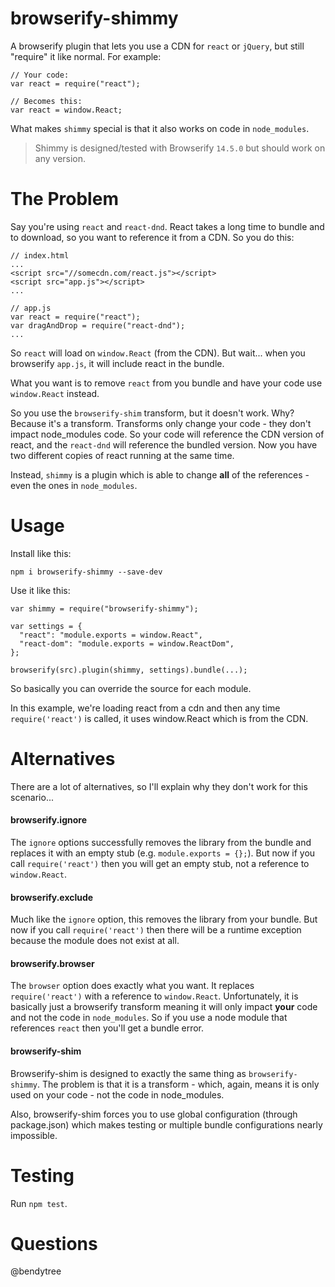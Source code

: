 # browserify-shimmy

A browserify plugin that lets you use a CDN for `react` or `jQuery`, but still "require"
it like normal. For example:

    // Your code:
    var react = require("react");

    // Becomes this:
    var react = window.React;

What makes `shimmy` special is that it also works on code in `node_modules`.

> Shimmy is designed/tested with Browserify `14.5.0` but should work on any version.

# The Problem

Say you're using `react` and `react-dnd`.  React takes a long time to bundle and to download,
so you want to reference it from a CDN. So you do this:

    // index.html
    ...
    <script src="//somecdn.com/react.js"></script>
    <script src="app.js"></script>
    ...

    // app.js
    var react = require("react");
    var dragAndDrop = require("react-dnd");
    ...

So `react` will load on `window.React` (from the CDN). But wait... when you browserify
`app.js`, it will include react in the bundle.

What you want is to remove `react` from you bundle and have your code use `window.React` instead.

So you use the `browserify-shim` transform, but it doesn't work. Why? Because it's a transform.
Transforms only change your code - they don't impact node_modules code. So your code will
reference the CDN version of react, and the `react-dnd` will reference the bundled version.
Now you have two different copies of react running at the same time.

Instead, `shimmy` is a plugin which is able to change **all** of the references - even
the ones in `node_modules`.


# Usage

Install like this:

    npm i browserify-shimmy --save-dev

Use it like this:

    var shimmy = require("browserify-shimmy");

    var settings = {
      "react": "module.exports = window.React",
      "react-dom": "module.exports = window.ReactDom",
    };

    browserify(src).plugin(shimmy, settings).bundle(...);

So basically you can override the source for each module.

In this example, we're loading react from a cdn and then
any time `require('react')` is called, it uses window.React
which is from the CDN.


# Alternatives

There are a lot of alternatives, so I'll explain why they don't work for this scenario...

#### browserify.ignore

The `ignore` options successfully removes the library from the bundle and replaces
it with an empty stub (e.g. `module.exports = {};`). But now if you call `require('react')`
then you will get an empty stub, not a reference to `window.React`.

#### browserify.exclude

Much like the `ignore` option, this removes the library from your bundle. But now if you
call `require('react')` then there will be a runtime exception because the module does
not exist at all.

#### browserify.browser

The `browser` option does exactly what you want. It replaces `require('react')` with
a reference to `window.React`. Unfortunately, it is basically just a browserify transform
meaning it will only impact **your** code and not the code in `node_modules`. So if you
use a node module that references `react` then you'll get a bundle error.

#### browserify-shim

Browserify-shim is designed to exactly the same thing as `browserify-shimmy`. The problem
is that it is a transform - which, again, means it is only used on your code - not the code
in node_modules.

Also, browserify-shim forces you to use global configuration (through package.json) which
makes testing or multiple bundle configurations nearly impossible.

# Testing

Run `npm test`.

# Questions

@bendytree
